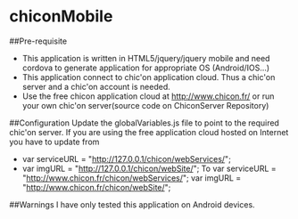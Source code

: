 # chiconMobile

##Pre-requisite
* This application is written in HTML5/jquery/jquery mobile and need cordova to generate application for appropriate OS (Android/IOS...)
* This application connect to chic'on application cloud. Thus a chic'on server and a chic'on account is needed.
* Use the free chicon application cloud at http://www.chicon.fr/ or run your own chic'on server(source code on ChiconServer Repository)

##Configuration
Update the globalVariables.js file to point to the required chic'on server.
If you are using the free application cloud hosted on Internet you have to update from
* var serviceURL = "http://127.0.0.1/chicon/webServices/";
* var imgURL = "http://127.0.0.1/chicon/webSite/";
To
var serviceURL = "http://www.chicon.fr/chicon/webServices/";
var imgURL = "http://www.chicon.fr/chicon/webSite/";

##Warnings
I have only tested this application on Android devices.
